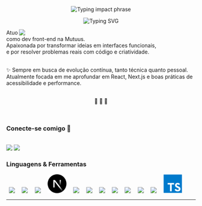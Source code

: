 <!-- FRASE DE IMPACTO COM EFEITO DE DIGITAÇÃO -->
<p align="center">
  <img src="https://readme-typing-svg.herokuapp.com?font=Fira+Code&size=24&pause=2000&center=true&vCenter=true&width=1000&lines=Não+é+só+codar.+É+sobre+conectar,+resolver+e+construir+o+futuro." alt="Typing impact phrase" />
</p>

<!-- NOME COM EFEITO DE DIGITAÇÃO -->
<p align="center">
  <img src="https://readme-typing-svg.herokuapp.com?font=Fira+Code&size=30&pause=1000&center=true&vCenter=true&width=435&lines=Brenda+Fragoso;Front-end+Developer" alt="Typing SVG" />
</p>
<img src="https://user-images.githubusercontent.com/74038190/212750147-854a394f-fee9-4080-9770-78a4b7ece53f.gif" width="470px" align="right">


<p align="left">
Atuo como dev front-end na Mutuus.<br />
Apaixonada por transformar ideias em interfaces funcionais,<br />
e por resolver problemas reais com código e criatividade.<br /><br />

✨ Sempre em busca de evolução contínua, tanto técnica quanto pessoal.<br />
Atualmente focada em me aprofundar em React, Next.js e boas práticas de acessibilidade e performance.<br /><br />

<p align="center">💫 💫 💫</p>

<br>
</h1>

### Conecte-se comigo 💬
<br>
  <a href="https://www.linkedin.com/in/brenda-fragoso" target="_blank"><img src="https://img.shields.io/badge/-LinkedIn-%230077B5?style=for-the-badge&logo=linkedin&logoColor=white" target="_blank"></a> 
  <a href = "mailto:brendafragoso9@gmail.com"><img src="https://img.shields.io/badge/-Gmail-%23333?style=for-the-badge&logo=gmail&logoColor=white" target="_blank"></a>
<br>

### Linguagens & Ferramentas
<p align="left"><code> <img height="50" src="https://cdn.jsdelivr.net/gh/devicons/devicon/icons/html5/html5-plain.svg"> </code>
<code> <img height="50" src="https://cdn.jsdelivr.net/gh/devicons/devicon/icons/css3/css3-plain.svg"> </code>
<code> <img height="50" src="https://cdn.jsdelivr.net/gh/devicons/devicon/icons/javascript/javascript-plain.svg"> </code>
<code> <img height="50" src="https://raw.githubusercontent.com/devicons/devicon/master/icons/nextjs/nextjs-original.svg"> </code>
<code> <img height="50" src="https://cdn.jsdelivr.net/gh/devicons/devicon/icons/react/react-original-wordmark.svg"> </code>
<code> <img height="50" src="https://upload.wikimedia.org/wikipedia/commons/thumb/3/3f/Git_icon.svg/1024px-Git_icon.svg.png"> </code>
<code> <img height="50" src="https://cdn.jsdelivr.net/gh/devicons/devicon/icons/github/github-original-wordmark.svg"> </code>
<code> <img height="50" src="https://cdn.jsdelivr.net/gh/devicons/devicon/icons/vscode/vscode-original-wordmark.svg"> </code>
<code> <img height="50" src="https://cdn.jsdelivr.net/gh/devicons/devicon/icons/figma/figma-original.svg"> </code>
<code> <img height="50" src="https://cdn.jsdelivr.net/gh/devicons/devicon/icons/tailwindcss/tailwindcss-original-wordmark.svg"> </code>
<code> <img height="50" src="https://cdn.jsdelivr.net/gh/devicons/devicon/icons/docker/docker-original-wordmark.svg"> </code>
<code> <img height="50" src="https://raw.githubusercontent.com/devicons/devicon/master/icons/typescript/typescript-original.svg"> </code>
  
</p>
<hr>

